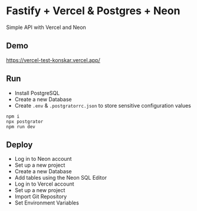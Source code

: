 # Fastify + Vercel & Postgres + Neon

Simple API with Vercel and Neon

## Demo

https://vercel-test-konskar.vercel.app/

## Run
- Install PostgreSQL
- Create a new Database
- Create `.env` & `.postgratorrc.json` to store sensitive configuration values
~~~
npm i
npx postgrator
npm run dev
~~~

## Deploy
- Log in to Neon account
- Set up a new project
- Create a new Database
- Add tables using the Neon SQL Editor
- Log in to Vercel account
- Set up a new project
- Import Git Repository
- Set Environment Variables

